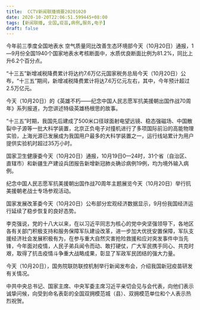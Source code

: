 ```yaml
---
title:  CCTV新闻联播摘要20201020
date: 2020-10-20T22:06:51.599445+08:00
tags: [新闻联播, 全国,疫苗,病例,服务,电子]
draft: false
---
```


今年前三季度<span class="keywords_content">全国</span>地表水 空气质量同比改善生态环境部今天（10月20日）通报，1—9月份<span class="keywords_content">全国</span>1940个国家地表水考核断面中，水质优良断面比例为81.2%，同比上升6.2个百分点。

“十三五”新增减税降费累计将达约7.6万亿元国家税务总局今天（10月20日）公布，“十三五”期间，新增减税降费累计将达7.6万亿元左右，其中，今年预计超过2.5万亿元。

今天（10月20日）的《英雄不朽——纪念中国人民志愿军抗美援朝出国作战70周年》系列报道，为您讲述特级英雄杨根思的故事。

“十三五”时期，我国先后建成了500米口径球面射电望远镜、稳态强磁场、中国散裂中子源等一批大科学装置，北京正负<span class="keywords_fund">电子</span>对撞机进行了多项国际前沿的高能物理实验，上海光源已发展成为我国用户最多的大科学装置之一，运行线站累计为用户提供实验机时超过35万小时。

国家卫生健康委今天（10月20日）通报，10月19日0—24时，31个省（自治区、直辖市）和新疆生产建设兵团报告新增新冠肺炎确诊<span class="keywords_content">病例</span>19例，均为境外输入<span class="keywords_content">病例</span>。

纪念中国人民志愿军抗美援朝出国作战70周年主题展览今天（10月20日）举行抗美援朝老战士专场参观活动。

国家发展改革委今天（10月20日）公布部分宏观经济数据显示，9月份我国经济运行延续了稳步恢复的良好态势。

李克强说，党的十八大以来，在以习近平同志为核心的党中央坚强领导下，各地区各有关部门积极支持和<span class="keywords_fund">服务</span>保障军队建设改革，进一步加大优抚安置保障，军队支援经济社会发展积极有为，在参与重大自然灾害抢险救援和应对突发事件中当先锋，今年面对疫情，人民子弟兵闻令而动、敢打硬仗，广大军民携手同心、共克时艰，取得了抗击疫情斗争重大战略成果，彰显了军政军民团结的强大力量。

今天（10月20日），国务院联防联控机制举行新闻发布会，介绍我国新冠<span class="keywords_content">疫苗</span>研发有关情况。

中共中央总书记、国家主席、中央军委主席习近平亲切会见与会代表，向他们表示诚挚问候，向受到命名表彰的<span class="keywords_content">全国</span>双拥模范城（县）、双拥模范单位和个人表示热烈祝贺。
